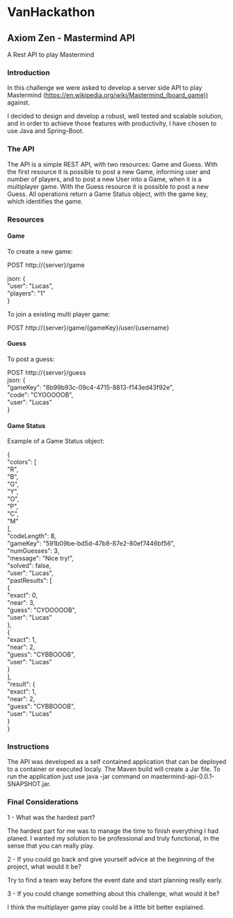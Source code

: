 VanHackathon
=======
Axiom Zen - Mastermind API
-----------

A Rest API to play Mastermind

### Introduction

In this challenge we were asked to develop a server side API to play Mastermind (https://en.wikipedia.org/wiki/Mastermind_(board_game)) against.

I decided to design and develop a robust, well tested and scalable solution, and in order to achieve those features with productivity, I have chosen to use Java and Spring-Boot.

### The API

The API is a simple REST API, with two resources: Game and Guess.
With the first resource it is possible to post a new Game, informing user and number of players, and to post a new User into a Game, when it is a multiplayer game.
With the Guess resource it is possible to post a new Guess.
All operations return a Game Status object, with the game key, which identifies the game.

### Resources

#### Game

To create a new game:  

POST http://{server}/game  

json: {   
"user": "Lucas",   
"players": "1"  
}  

To join a existing multi player game:  

POST http://{server}/game/{gameKey}/user/{username}  

#### Guess

To post a guess:  

POST http://{server}/guess  
json: {  
  "gameKey": "8b99b93c-09c4-4715-8813-f143ed43f92e",  
  "code":  "CYOOOOOB",  
  "user": "Lucas"  
}  

#### Game Status

Example of a Game Status object:  

{  
  "colors": [  
    "R",  
    "B",  
    "G",  
    "Y",  
    "O",  
    "P",  
    "C",  
    "M"  
  ],  
  "codeLength": 8,  
  "gameKey": "591b09be-bd5d-47b8-87e2-80ef7446bf56",  
  "numGuesses": 3,  
  "message": "Nice try!",  
  "solved": false,  
  "user": "Lucas",  
  "pastResults": [  
    {  
      "exact": 0,  
      "near": 3,  
      "guess": "CYOOOOOB",  
      "user": "Lucas"  
    },  
    {  
      "exact": 1,  
      "near": 2,  
      "guess": "CYBBOOOB",  
      "user": "Lucas"  
    }  
  ],  
  "result": {  
    "exact": 1,  
    "near": 2,  
    "guess": "CYBBOOOB",  
    "user": "Lucas"  
  }  
}  

### Instructions

The API was developed as a self contained application that can be deployed to a container or executed localy.
The Maven build will create a Jar file. To run the application just use java -jar command on mastermind-api-0.0.1-SNAPSHOT.jar.

### Final Considerations

1 - What was the hardest part?

The hardest part for me was to manage the time to finish everything I had planed. I wanted my solution to be professional and truly functional, in the sense that you can really play.

2 - If you could go back and give yourself advice at the beginning of the project, what would it be?

Try to find a team way before the event date and start planning really early.

3 - If you could change something about this challenge, what would it be?

I think the multiplayer game play could be a little bit better explained.  
